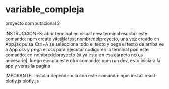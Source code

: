 # variable_compleja
proyecto computacional 2

INSTRUCCIONES:
abrir terminal en visual new terminal escribir este comando: npm create vite@latest nombredelproyecto, una vez creado en App.jsx pulsa Ctrl+A se selecciona todo el texto y pega el texto de arriba ve a App.css y pega el css para ejecutar código en la terminal pon este comando: cd nombredelproyecto (si ya esta en esa carpeta no es necesario), luego ejecuta este otro comando: npm run dev, esto iniciara la app y veras la pagina

IMPORANTE: 
Instalar dependencia con este comando: npm install react-plotly.js plotly.js
